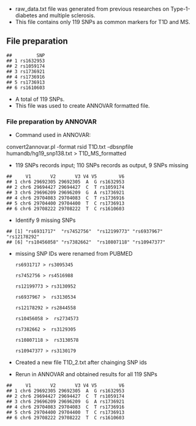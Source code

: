 -   raw\_data.txt file was generated from previous researches on
    Type-1-diabetes and multiple sclerosis.  
-   This file contains only 119 SNPs as common markers for T1D and MS.

File preparation
----------------

    ##         SNP
    ## 1 rs1632953
    ## 2 rs1059174
    ## 3 rs1736921
    ## 4 rs1736916
    ## 5 rs1736913
    ## 6 rs1610603

-   A total of 119 SNPs.
-   This file was used to create ANNOVAR formatted file.

### File preparation by ANNOVAR

-   Command used in ANNOVAR:

convert2annovar.pl -format rsid T1D.txt -dbsnpfile
humandb/hg19\_snp138.txt &gt; T1D\_MS\_formatted

-   119 SNPs records input; 110 SNPs records as output, 9 SNPs missing

<!-- -->

    ##     V1       V2       V3 V4 V5        V6
    ## 1 chr6 29692305 29692305  A  G rs1632953
    ## 2 chr6 29694427 29694427  C  T rs1059174
    ## 3 chr6 29696209 29696209  G  A rs1736921
    ## 4 chr6 29704083 29704083  C  T rs1736916
    ## 5 chr6 29704400 29704400  T  C rs1736913
    ## 6 chr6 29708222 29708222  T  C rs1610603

-   Identify 9 missing SNPs

<!-- -->

    ## [1] "rs6931717"  "rs7452756"  "rs12199773" "rs6937967"  "rs12178292"
    ## [6] "rs10456058" "rs7382662"  "rs10807118" "rs10947377"

-   missing SNP IDs were renamed from PUBMED

        rs6931717 > rs3095345

        rs7452756 > rs4516988

        rs12199773 > rs3130952

        rs6937967 >  rs3130534

        rs12178292 > rs2844558

        rs10456058 >  rs2734573

        rs7382662 >  rs3129305

        rs10807118 >  rs3130578

        rs10947377 > rs3130179

-   Created a new file T1D\_2.txt after chainging SNP ids

-   Rerun in ANNOVAR and obtained results for all 119 SNPs

<!-- -->

    ##     V1       V2       V3 V4 V5        V6
    ## 1 chr6 29692305 29692305  A  G rs1632953
    ## 2 chr6 29694427 29694427  C  T rs1059174
    ## 3 chr6 29696209 29696209  G  A rs1736921
    ## 4 chr6 29704083 29704083  C  T rs1736916
    ## 5 chr6 29704400 29704400  T  C rs1736913
    ## 6 chr6 29708222 29708222  T  C rs1610603
